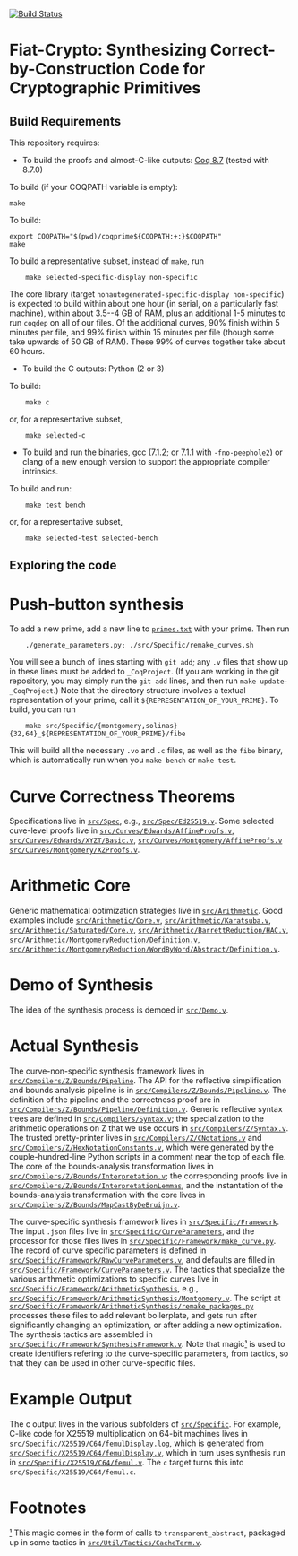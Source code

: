 [![Build Status](https://api.travis-ci.org/mit-plv/fiat-crypto.png?branch=master)](https://travis-ci.org/mit-plv/fiat-crypto)

Fiat-Crypto: Synthesizing Correct-by-Construction Code for Cryptographic Primitives
=====

Build Requirements
-----
This repository requires:
- To build the proofs and almost-C-like outputs: [Coq 8.7](https://github.com/coq/coq/releases/tag/V8.7.0) (tested with 8.7.0)

To build (if your COQPATH variable is empty):

	make

To build:

	export COQPATH="$(pwd)/coqprime${COQPATH:+:}$COQPATH"
	make

To build a representative subset, instead of `make`, run

        make selected-specific-display non-specific

The core library (target `nonautogenerated-specific-display non-specific`) is expected to build within about one hour (in serial, on a particularly fast machine), within about 3.5--4 GB of RAM, plus an additional 1-5 minutes to run `coqdep` on all of our files.  Of the additional curves, 90% finish within 5 minutes per file, and 99% finish within 15 minutes per file (though some take upwards of 50 GB of RAM).  These 99% of curves together take about 60 hours.

- To build the C outputs: Python (2 or 3)

To build:

        make c

or, for a representative subset,

        make selected-c
	
- To build and run the binaries, gcc (7.1.2; or 7.1.1 with `-fno-peephole2`) or clang of a new enough version to support the appropriate compiler intrinsics.

To build and run:

        make test bench

or, for a representative subset,

        make selected-test selected-bench
	
Exploring the code
-----

# Push-button synthesis

To add a new prime, add a new line to [`primes.txt`](https://github.com/mit-plv/fiat-crypto/blob/master/primes.txt) with your prime.  Then run

        ./generate_parameters.py; ./src/Specific/remake_curves.sh
	
You will see a bunch of lines starting with `git add`; any `.v` files that show up in these lines must be added to `_CoqProject`.  (If you are working in the git repository, you may simply run the `git add` lines, and then run `make update-_CoqProject`.)  Note that the directory structure involves a textual representation of your prime, call it `${REPRESENTATION_OF_YOUR_PRIME}`.  To build, you can run

        make src/Specific/{montgomery,solinas}{32,64}_${REPRESENTATION_OF_YOUR_PRIME}/fibe

This will build all the necessary `.vo` and `.c` files, as well as the `fibe` binary, which is automatically run when you `make bench` or `make test`.

# Curve Correctness Theorems

Specifications live in [`src/Spec`](./src/Spec), e.g., [`src/Spec/Ed25519.v`](./src/Spec/Ed25519.v).
Some selected cuve-level proofs live in [`src/Curves/Edwards/AffineProofs.v`](./src/Curves/Edwards/AffineProofs.v), [`src/Curves/Edwards/XYZT/Basic.v`](./src/Curves/Edwards/XYZT/Basic.v), [`src/Curves/Montgomery/AffineProofs.v`](./src/Curves/Montgomery/AffineProofs.v) [`src/Curves/Montgomery/XZProofs.v`](src/Curves/Montgomery/XZProofs.v).

# Arithmetic Core

Generic mathematical optimization strategies live in [`src/Arithmetic`](./src/Arithmetic).  Good examples include [`src/Arithmetic/Core.v`](src/Arithmetic/Core.v), [`src/Arithmetic/Karatsuba.v`](src/Arithmetic/Karatsuba.v), [`src/Arithmetic/Saturated/Core.v`](./src/Arithmetic/Saturated/Core.v), [`src/Arithmetic/BarrettReduction/HAC.v`](./src/Arithmetic/BarrettReduction/HAC.v), [`src/Arithmetic/MontgomeryReduction/Definition.v`](./src/Arithmetic/MontgomeryReduction/Definition.v), [`src/Arithmetic/MontgomeryReduction/WordByWord/Abstract/Definition.v`](./src/Arithmetic/MontgomeryReduction/WordByWord/Abstract/Definition.v).

# Demo of Synthesis

The idea of the synthesis process is demoed in [`src/Demo.v`](./src/Demo.v).

# Actual Synthesis

The curve-non-specific synthesis framework lives in [`src/Compilers/Z/Bounds/Pipeline`](./src/Compilers/Z/Bounds/Pipeline).  The API for the reflective simplification and bounds analysis pipeline is in [`src/Compilers/Z/Bounds/Pipeline.v`](./src/Compilers/Z/Bounds/Pipeline.v).  The definition of the pipeline and the correctness proof are in [`src/Compilers/Z/Bounds/Pipeline/Definition.v`](./src/Compilers/Z/Bounds/Pipeline/Definition.v).  Generic reflective syntax trees are defined in [`src/Compilers/Syntax.v`](./src/Compilers/Syntax.v); the specialization to the arithmetic operations on Z that we use occurs in [`src/Compilers/Z/Syntax.v`](./src/Compilers/Z/Syntax.v).  The trusted pretty-printer lives in [`src/Compilers/Z/CNotations.v`](./src/Compilers/Z/CNotations.v) and [`src/Compilers/Z/HexNotationConstants.v`](./src/Compilers/Z/HexNotationConstants.v), which were generated by the couple-hundred-line Python scripts in a comment near the top of each file.  The core of the bounds-analysis transformation lives in [`src/Compilers/Z/Bounds/Interpretation.v`](./src/Compilers/Z/Bounds/Interpretation.v); the corresponding proofs live in [`src/Compilers/Z/Bounds/InterpretationLemmas`](./src/Compilers/Z/Bounds/InterpretationLemmas), and the instantation of the bounds-analysis transformation with the core lives in [`src/Compilers/Z/Bounds/MapCastByDeBruijn.v`](./src/Compilers/Z/Bounds/MapCastByDeBruijn.v).

The curve-specific synthesis framework lives in [`src/Specific/Framework`](./src/Specific/Framework).  The input `.json` files live in [`src/Specific/CurveParameters`](./src/Specific/CurveParameters), and the processor for those files lives in [`src/Specific/Framework/make_curve.py`](./src/Specific/Framework/make_curve.py).  The record of curve specific parameters is defined in [`src/Specific/Framework/RawCurveParameters.v`](./src/Specific/Framework/RawCurveParameters.v), and defaults are filled in [`src/Specific/Framework/CurveParameters.v`](src/Specific/Framework/CurveParameters.v).  The tactics that specialize the various arithmetic optimizations to specific curves live in [`src/Specific/Framework/ArithmeticSynthesis`](./src/Specific/Framework/ArithmeticSynthesis), e.g., [`src/Specific/Framework/ArithmeticSynthesis/Montgomery.v`](./src/Specific/Framework/ArithmeticSynthesis/Montgomery.v).  The script at [`src/Specific/Framework/ArithmeticSynthesis/remake_packages.py`](./src/Specific/Framework/ArithmeticSynthesis/remake_packages.py) processes these files to add relevant boilerplate, and gets run after significantly changing an optimization, or after adding a new optimization.  The synthesis tactics are assembled in [`src/Specific/Framework/SynthesisFramework.v`](./src/Specific/Framework/SynthesisFramework.v).  Note that magic<a name="magic-ref">[¹](#magic)</a> is used to create identifiers refering to the curve-specific parameters, from tactics, so that they can be used in other curve-specific files.

# Example Output

The c output lives in the various subfolders of [`src/Specific`](./src/Specific).  For example, C-like code for X25519 multiplication on 64-bit machines lives in [`src/Specific/X25519/C64/femulDisplay.log`](./src/Specific/X25519/C64/femulDisplay.log), which is generated from [`src/Specific/X25519/C64/femulDisplay.v`](./src/Specific/X25519/C64/femulDisplay.v), which in turn uses synthesis run in [`src/Specific/X25519/C64/femul.v`](./src/Specific/X25519/C64/femul.v).  The `c` target turns this into `src/Specific/X25519/C64/femul.c`.

# Footnotes
<a name="magic">[¹](#magic-ref)</a> This magic comes in the form of calls to `transparent_abstract`, packaged up in some tactics in [`src/Util/Tactics/CacheTerm.v`](./src/Util/Tactics/CacheTerm.v).

